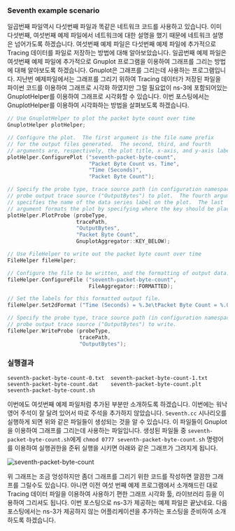 ### Seventh example scenario

일곱번째 파일역시 다섯번째 파일과 똑같은 네트워크 코드를 사용하고 있습니다. 이미 다섯번째, 여섯번째 예제 파일에서 네트워크에 대한 설명을 했기 때문에 네트워크 설명은 넘어가도록 하겠습니다. 여섯번째 예제 파일은 다섯번째 예제 파일에 추가적으로 Tracing 데이터를 파일로 저장하는 방법에 대해 알아보았습니다. 일곱번째 예제 파일은 여섯번째 예제 파일에 추가적으로 Gnuplot 프로그램을 이용하여 그래프를 그리는 방법에 대해 알아보도록 하겠습니다. Gnuplot은 그래프를 그리는데 사용하는 프로그램입니다. 지난번 예제파일에서는 그래프를 그리기 위하여 Tracing 데이터가 저장된 파일을 파이썬 코드를 이용하여 그래프로 시각화 하였지만 그럴 필요없이 ns-3에 포함되어있는 GnuplotHelper를 이용하여 그래프로 시각화할 수 있습니다. 이번 포스팅에서는 GnuplotHelper를 이용하여 시각화하는 방법을 살펴보도록 하겠습니다.

```c++
// Use GnuplotHelper to plot the packet byte count over time
GnuplotHelper plotHelper;

// Configure the plot.  The first argument is the file name prefix
// for the output files generated.  The second, third, and fourth
// arguments are, respectively, the plot title, x-axis, and y-axis labels
plotHelper.ConfigurePlot ("seventh-packet-byte-count",
                          "Packet Byte Count vs. Time",
                          "Time (Seconds)",
                          "Packet Byte Count");

// Specify the probe type, trace source path (in configuration namespace), and
// probe output trace source ("OutputBytes") to plot.  The fourth argument
// specifies the name of the data series label on the plot.  The last
// argument formats the plot by specifying where the key should be placed.
plotHelper.PlotProbe (probeType,
                      tracePath,
                      "OutputBytes",
                      "Packet Byte Count",
                      GnuplotAggregator::KEY_BELOW);

// Use FileHelper to write out the packet byte count over time
FileHelper fileHelper;

// Configure the file to be written, and the formatting of output data.
fileHelper.ConfigureFile ("seventh-packet-byte-count",
                          FileAggregator::FORMATTED);

// Set the labels for this formatted output file.
fileHelper.Set2dFormat ("Time (Seconds) = %.3e\tPacket Byte Count = %.0f");

// Specify the probe type, trace source path (in configuration namespace), and
// probe output trace source ("OutputBytes") to write.
fileHelper.WriteProbe (probeType,
                       tracePath,
                       "OutputBytes");

```

### 실행결과

```shell
seventh-packet-byte-count-0.txt  seventh-packet-byte-count-1.txt    seventh-packet-byte-count.dat    seventh-packet-byte-count.plt     seventh-packet-byte-count.sh
```

이번에도 여섯번째 예제 파일처럼 추가된 부분만 소개하도록 하겠습니다. 이번에는 워낙 영어 주석이 잘 달려 있어서 따로 주석을 추가하지 않았습니다. `Seventh.cc` 시나리오를 실행하게 되면 위와 같은 파일들이 생성되는 것을 알 수 있습니다. 이 파일들이 Gnuplot을 이용하여 그래프를 그리는데 사용하는 파일입니다. 생성된 파일들 중 `seventh-packet-byte-count.sh`에게 `chmod 0777 seventh-packet-byte-count.sh` 명령어를 이용하여 실행권한을 준뒤 실행을 시키면 아래와 같은 그래프가 그려지게 됩니다.

![seventh-packet-byte-count](https://i.imgur.com/CxS0We0.png)

위 그래프는 조금 엉성하지만 좀더 그래프를 그리기 위한 코드를 작성하면 깔끔한 그래프를 그릴수도 있습니다. 아니면 이전 여섯 번째 예제 프로그램에서 소개해드린 대로 Tracing 데이터 파일을 이용하여 사용하기 편한 그래프 시각화 툴, 라이브러리 등을 이용하여 그리셔도 됩니다. 이번 포스팅으로 ns-3가 제공하는 예제 파일은 끝났네요. 다음 포스팅에서는 ns-3가 제공하지 않는 어플리케이션을 추가하는 포스팅을 준비하여 소개하도록 하겠습니다.
